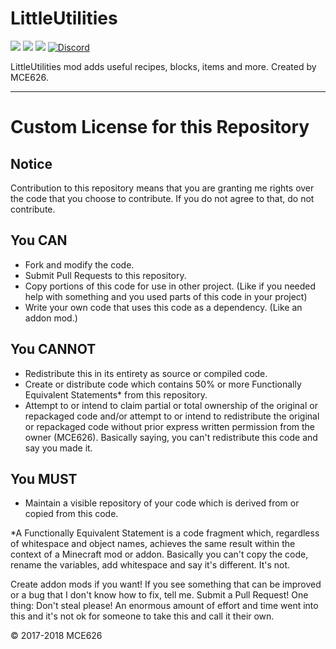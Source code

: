 # LittleUtilities
[![](http://cf.way2muchnoise.eu/versions/littleutilities_all.svg)](https://minecraft.curseforge.com/projects/littleutilities)
[![](http://cf.way2muchnoise.eu/versions/Latest%20MC%20Version_littleutilities_latest.svg)](https://minecraft.curseforge.com/projects/littleutilities)
[![](http://cf.way2muchnoise.eu/full_littleutilities_downloads.svg)](https://minecraft.curseforge.com/projects/littleutilities)
[![Discord](https://img.shields.io/discord/174514721158856704.svg?logo=discord&colorB=7289DA)](http://discord.gg/XyjNtY2)

LittleUtilities mod adds useful recipes, blocks, items and more. Created by MCE626.

------
# Custom License for this Repository
## Notice
Contribution to this repository means that you are granting me rights over the code that you choose to contribute. If you do not agree to that, do not contribute.

## You CAN
- Fork and modify the code.
- Submit Pull Requests to this repository.
- Copy portions of this code for use in other project. (Like if you needed help with something and you used parts of this code in your project)
- Write your own code that uses this code as a dependency. (Like an addon mod.)

## You CANNOT
- Redistribute this in its entirety as source or compiled code.
- Create or distribute code which contains 50% or more Functionally Equivalent Statements* from this repository.
- Attempt to or intend to claim partial or total ownership of the original or repackaged code and/or attempt to or intend to redistribute the original or repackaged code without prior express written permission from the owner (MCE626). Basically saying, you can't redistribute this code and say you made it.

## You MUST
- Maintain a visible repository of your code which is derived from or copied from this code.

*A Functionally Equivalent Statement is a code fragment which, regardless of whitespace and object names, achieves the same result within the context of a Minecraft mod or addon. Basically you can't copy the code, rename the variables, add whitespace and say it's different. It's not.

Create addon mods if you want! If you see something that can be improved or a bug that I don't know how to fix, tell me. Submit a Pull Request! One thing: Don't steal please! An enormous amount of effort and time went into this and it's not ok for someone to take this and call it their own.

© 2017-2018 MCE626
